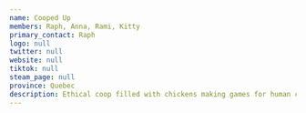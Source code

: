 ```yaml
---
name: Cooped Up
members: Raph, Anna, Rami, Kitty
primary_contact: Raph
logo: null
twitter: null
website: null
tiktok: null
steam_page: null
province: Quebec
description: Ethical coop filled with chickens making games for human consumption. Homegrown in Montreal, their games are weird, meaningful, daring and gluten-free.
---
```

